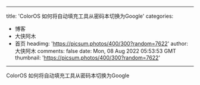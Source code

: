 
---
title: 'ColorOS 如何将自动填充工具从密码本切换为Google'
categories: 
 - 博客
 - 大侠阿木
 - 首页
headimg: 'https://picsum.photos/400/300?random=7622'
author: 大侠阿木
comments: false
date: Mon, 08 Aug 2022 05:53:53 GMT
thumbnail: 'https://picsum.photos/400/300?random=7622'
---

<div>   
ColorOS 如何将自动填充工具从密码本切换为Google  
</div>
            